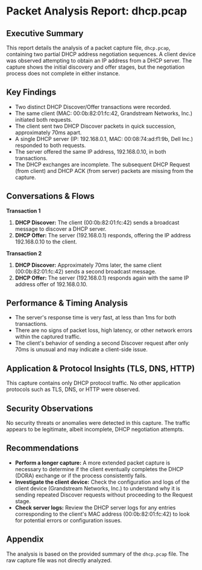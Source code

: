 # Packet Analysis Report: dhcp.pcap

## Executive Summary
This report details the analysis of a packet capture file, `dhcp.pcap`, containing two partial DHCP address negotiation sequences. A client device was observed attempting to obtain an IP address from a DHCP server. The capture shows the initial discovery and offer stages, but the negotiation process does not complete in either instance.

## Key Findings
- Two distinct DHCP Discover/Offer transactions were recorded.
- The same client (MAC: 00:0b:82:01:fc:42, Grandstream Networks, Inc.) initiated both requests.
- The client sent two DHCP Discover packets in quick succession, approximately 70ms apart.
- A single DHCP server (IP: 192.168.0.1, MAC: 00:08:74:ad:f1:9b, Dell Inc.) responded to both requests.
- The server offered the same IP address, 192.168.0.10, in both transactions.
- The DHCP exchanges are incomplete. The subsequent DHCP Request (from client) and DHCP ACK (from server) packets are missing from the capture.

## Conversations & Flows

**Transaction 1**
1.  **DHCP Discover:** The client (00:0b:82:01:fc:42) sends a broadcast message to discover a DHCP server.
2.  **DHCP Offer:** The server (192.168.0.1) responds, offering the IP address 192.168.0.10 to the client.

**Transaction 2**
1.  **DHCP Discover:** Approximately 70ms later, the same client (00:0b:82:01:fc:42) sends a second broadcast message.
2.  **DHCP Offer:** The server (192.168.0.1) responds again with the same IP address offer of 192.168.0.10.

## Performance & Timing Analysis
- The server's response time is very fast, at less than 1ms for both transactions.
- There are no signs of packet loss, high latency, or other network errors within the captured traffic.
- The client's behavior of sending a second Discover request after only 70ms is unusual and may indicate a client-side issue.

## Application & Protocol Insights (TLS, DNS, HTTP)
This capture contains only DHCP protocol traffic. No other application protocols such as TLS, DNS, or HTTP were observed.

## Security Observations
No security threats or anomalies were detected in this capture. The traffic appears to be legitimate, albeit incomplete, DHCP negotiation attempts.

## Recommendations
- **Perform a longer capture:** A more extended packet capture is necessary to determine if the client eventually completes the DHCP (DORA) exchange or if the process consistently fails.
- **Investigate the client device:** Check the configuration and logs of the client device (Grandstream Networks, Inc.) to understand why it is sending repeated Discover requests without proceeding to the Request stage.
- **Check server logs:** Review the DHCP server logs for any entries corresponding to the client's MAC address (00:0b:82:01:fc:42) to look for potential errors or configuration issues.

## Appendix
The analysis is based on the provided summary of the `dhcp.pcap` file. The raw capture file was not directly analyzed.
